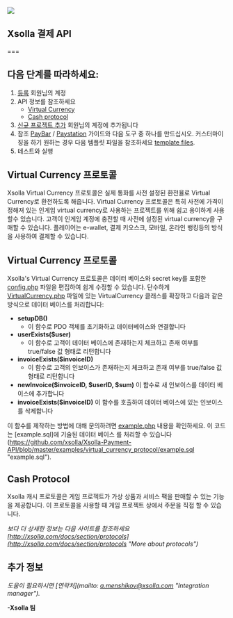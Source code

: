![](http://xsolla.com/img/xsolla-logo2.png)

## Xsolla 결제 API ##

===

## 다음 단계를 따라하세요: ##


1. [등록](https://account.xsolla.com/index.php?a=registrationForm "계정 등록") 회원님의 계정
2. API 정보를 참조하세요
   * [Virtual Currency](https://github.com/xsolla/Xsolla-Payment-API/blob/master/documentation/korean/Xsolla_Virtual_Currency_API_Guide_Korean.pdf "Virtual Currency 프로토콜 API 가이드")
   * [Cash protocol](https://github.com/xsolla/Xsolla-Payment-API/blob/master/documentation/korean/Xsolla_Virtual_Currency_API_Guide_Korean.pdf "Cash 프로토콜 API 가이드")
3. [신규 프로젝트 추가](https://account.xsolla.com/index.php?a=projects&ext=drawfrmnewproject "프로젝트 추가") 회원님의 계정에 추가됩니다
4. 참조 [PayBar](https://github.com/xsolla/Xsolla-Payment-API/blob/master/documentation/korean/Xsolla_PayBar_Integration_Guide_Korean.pdf "PayBar Integration Guide") / [Paystation](https://github.com/xsolla/Xsolla-Payment-API/blob/master/documentation/korean/Xsolla_PayStation_Integration_Guide_Korean.pdf "PayStation 인티그레이션 가이드") 가이드와 다음 도구 중 하나를 만드십시오. 
커스터마이징을 하기 원하는 경우 다음 템플릿 파일을 참조하세요 [template files](https://github.com/xsolla/Xsolla-Payment-API/blob/master/Paystation_template.zip "Paystation template files").
5. 테스트와 실행


## Virtual Currency 프로토콜 ##

Xsolla Virtual Currency 프로토콜은 실제 통화를 사전 설정된 환전율로 Virtual Currency로 환전하도록 해줍니다. Virtual Currency 프로토콜은 특히 사전에 가격이 정해져 있는 인게임 virtual currency로 사용하는 프로젝트를 위해 쉽고 용이하게 사용할수 있습니다. 고객이 인게임 계정에 충전할 때 사전에 설정된 virtual currency을 구매할 수 있습니다. 플레이어는 e-wallet, 결제 키오스크, 모바일, 온라인 뱅킹등의 방식을 사용하여 결제할 수 있습니다.

## Virtual Currency 프로토콜 ##
Xsolla's Virtual Currency 프로토콜은 데이터 베이스와 secret key를 포함한 [config.php](https://github.com/xsolla/Xsolla-Payment-API/blob/master/examples/virtual_currency_protocol/inc/config.php "config.php") 파일을 편집하여 쉽게 수정할 수 있습니다. 단수하게 [VirtualCurrency.php](https://github.com/xsolla/Xsolla-Payment-API/blob/master/examples/virtual_currency_protocol/inc/virtual_currency_protocol.php "VirtualCurrency.php") 파일에 있는 VirtualCurrency 클래스를 확장하고 다음과 같은 방식으로 데이터 베이스를 처리합니다:

* **setupDB()**
    * 이 함수로 PDO 객체를 초기화하고 데이터베이스와 연결합니다
* **userExists($user)**
    * 이 함수로 고객이 데이터 베이스에 존재하는지 체크하고 존재 여부를 true/false 값 형태로 리턴합니다
* **invoiceExists($invoiceID)**
    * 이 함수로 고객의 인보이스가 존재하는지 체크하고 존재 여부를 true/false 값 형태로 리턴합니다
* **newInvoice($invoiceID, $userID, $sum)**
    이 함수로 새 인보이스를 데이터 베이스에 추가합니다 
* **invoiceExists($invoiceID)**
    이 함수를 호출하여 데이터 베이스에 있는 인보이스를 삭제합니다

이 함수를 제작하는 방법에 대해 문의하려면 [example.php](https://github.com/xsolla/Xsolla-Payment-API/blob/master/examples/virtual_currency_protocol/example.php "example.php") 내용을 확인하세요. 이 코드는 [example.sql]에 기술된 데이터 베이스 를 처리할 수 있습니다(https://github.com/xsolla/Xsolla-Payment-API/blob/master/examples/virtual_currency_protocol/example.sql "example.sql").


## Cash Protocol ##
Xsolla 캐시 프로토콜은 게임 프로젝트가 가상 상품과 서비스 팩을 판매할 수 있는 기능을 제공합니다. 이 프로토콜을 사용할 때 게임 프로젝트 상에서 주문을 직접 할 수 있습니다. 


*보다 더 상세한 정보는 다음 사이트를 참조하세요 [http://xsolla.com/docs/section/protocols](http://xsolla.com/docs/section/protocols "More about protocols")*

## 추가 정보 ##
*도움이 필요하시면 [연락처](mailto: a.menshikov@xsolla.com "Integration manager").*

**-Xsolla 팀** 
